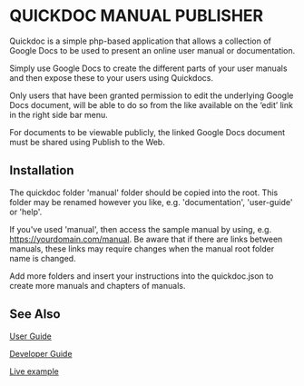 # QUICKDOC MANUAL PUBLISHER
Quickdoc is a simple php-based application that allows a collection of Google Docs to be used to present an online user manual or documentation.

Simply use Google Docs to create the different parts of your user manuals and then expose these to your users using Quickdocs.

Only users that have been granted permission to edit the underlying Google Docs document, will be able to do so from the like available on the ‘edit’ link in the right side bar menu.

For documents to be viewable publicly, the linked Google Docs document must be shared using Publish to the Web.

## Installation

The quickdoc folder 'manual' folder should be copied into the root. This folder may be renamed however you like, e.g. 'documentation', 'user-guide' or 'help'.

If you've used 'manual', then access the sample manual by using, e.g. https://yourdomain.com/manual. Be aware that if there are links between manuals, these links may require changes when the manual root folder name is changed.

Add more folders and insert your instructions into the quickdoc.json to create more manuals and chapters of manuals.

## See Also

[User Guide](https://docs.google.com/document/d/e/2PACX-1vRJDStiNjCz7vzgTFa0WDdkdKNkTqJYq-hJ4D_1vr1kiDIQTs5FVk4479r_LRdGriwOraOtgWoiJKUC/pub)

[Developer Guide](https://docs.google.com/document/d/e/2PACX-1vSm0DpchhzAVBRl6q81T_WbQrM6-cVyppcUadu5VIgyO2GZ3o8ulr0-cqnKJQMWubpCmfFEyZDf2mDh/pub)

[Live example](https://bizverse.biz/quickdoc)
